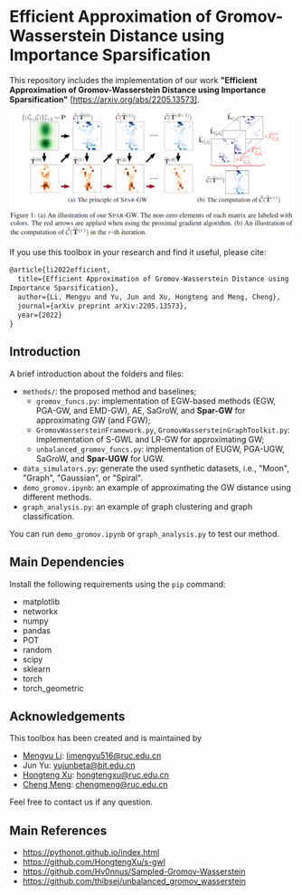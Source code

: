 # Efficient Approximation of Gromov-Wasserstein Distance using Importance Sparsification
This repository includes the implementation of our work **"Efficient Approximation of Gromov-Wasserstein Distance using Importance Sparsification"** [https://arxiv.org/abs/2205.13573].

![spar-gw](figures/spar-gw.PNG)

If you use this toolbox in your research and find it useful, please cite:
```
@article{li2022efficient,
  title={Efficient Approximation of Gromov-Wasserstein Distance using Importance Sparsification},
  author={Li, Mengyu and Yu, Jun and Xu, Hongteng and Meng, Cheng},
  journal={arXiv preprint arXiv:2205.13573},
  year={2022}
}
```

## Introduction
A brief introduction about the folders and files:
* `methods/`: the proposed method and baselines;
    * `gromov_funcs.py`: implementation of EGW-based methods (EGW, PGA-GW, and EMD-GW), AE, SaGroW, and **Spar-GW** for approximating GW (and FGW);
    * `GromovWassersteinFramework.py`, `GromovWassersteinGraphToolkit.py`: implementation of S-GWL and LR-GW for approximating GW;
    * `unbalanced_gromov_funcs.py`: implementation of EUGW, PGA-UGW, SaGroW, and **Spar-UGW** for UGW.
* `data_simulators.py`: generate the used synthetic datasets, i.e., "Moon", "Graph", "Gaussian", or "Spiral".
* `demo_gromov.ipynb`: an example of approximating the GW distance using different methods.
* `graph_analysis.py`: an example of graph clustering and graph classification.

You can run `demo_gromov.ipynb` or `graph_analysis.py` to test our method.

## Main Dependencies
Install the following requirements using the `pip` command:
* matplotlib
* networkx
* numpy
* pandas
* POT
* random
* scipy
* sklearn
* torch
* torch_geometric


## Acknowledgements

This toolbox has been created and is maintained by

* [Mengyu Li](https://github.com/Mengyu8042): limengyu516@ruc.edu.cn
* Jun Yu: yujunbeta@bit.edu.cn
* [Hongteng Xu](https://github.com/HongtengXu): hongtengxu@ruc.edu.cn
* [Cheng Meng](https://github.com/ChengzijunAixiaoli): chengmeng@ruc.edu.cn

Feel free to contact us if any question.

## Main References
* https://pythonot.github.io/index.html
* https://github.com/HongtengXu/s-gwl
* https://github.com/Hv0nnus/Sampled-Gromov-Wasserstein
* https://github.com/thibsej/unbalanced_gromov_wasserstein

